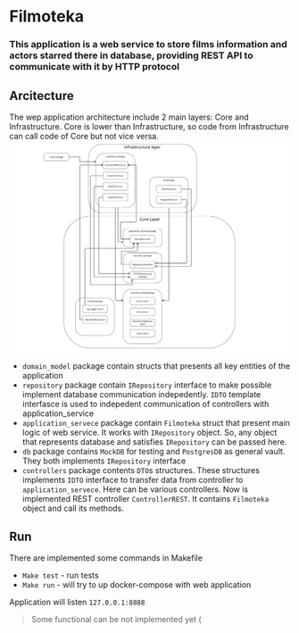 # Filmoteka

### This application is a web service to store films information and actors starred there in database, providing REST API to communicate with it by HTTP protocol

## Arcitecture
The wep application architecture include 2 main layers: Core and Infrastructure. Core is lower than Infrastructure, so code from Infrastructure can call code of Core but not vice versa.
![Architecture](img/Architecture.jpg)
* `domain_model` package contain structs that presents all key entities of the application
* `repository` package contain `IRepository` interface to make possible implement database communication indepedently. `IDTO` template interfasce is used to indepedent communication of controllers with application_service
* `application_servece` package contain `Filmoteka` struct that present main logic of web service. It works with `IRepository` object. So, any object that represents database and satisfies `IRepository` can be passed here.
* `db` package contains `MockDB` for testing and `PostgresDB` as general vault. They both implements `IRepository` interface
* `controllers` package contents `DTO`s structures. These structures implements `IDTO` interface to transfer data from controller to `application_servece`. Here can be various controllers. Now is implemented REST controller `ControllerREST`. It contains `Filmoteka` object and call its methods.

## Run
There are implemented some commands in Makefile
* `Make test` - run tests
* `Make run` - will try to up docker-compose with web application

Application will listen `127.0.0.1:8888`

> Some functional can be not implemented yet (
